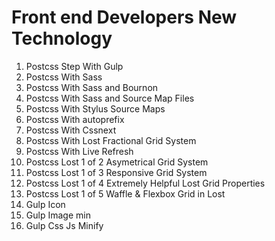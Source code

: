 # Front end Developers New Technology

1.  Postcss Step With Gulp
2.  Postcss With Sass
3.  Postcss With Sass and Bournon
4.  Postcss With Sass and Source Map Files
5.  Postcss With Stylus Source Maps
6.  Postcss With autoprefix
7.  Postcss With Cssnext
8.  Postcss With Lost Fractional Grid System
9.  Postcss With Live Refresh 
10. Postcss Lost 1 of 2 Asymetrical Grid System
11.	Postcss Lost 1 of 3 Responsive Grid System
12.	Postcss Lost 1 of 4 Extremely Helpful Lost Grid Properties
13. Postcss Lost 1 of 5 Waffle & Flexbox Grid in Lost
14. Gulp Icon
15. Gulp Image min
16. Gulp Css Js Minify